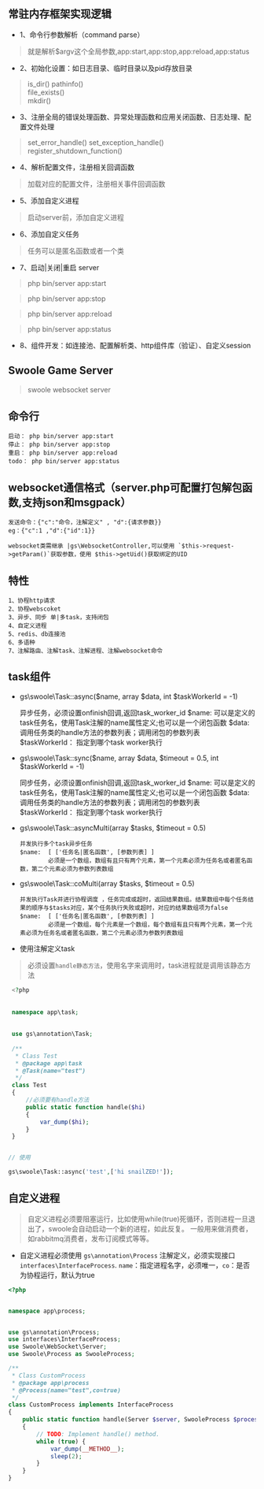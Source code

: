 ## 常驻内存框架实现逻辑

- 1、命令行参数解析（command parse）
> 就是解析$argv这个全局参数,app:start,app:stop,app:reload,app:status

  
- 2、初始化设置：如日志目录、临时目录以及pid存放目录
> is_dir() 
> pathinfo()  
> file_exists()  
> mkdir()

- 3、注册全局的错误处理函数、异常处理函数和应用关闭函数、日志处理、配置文件处理
> set_error_handle()
> set_exception_handle()
> register_shutdown_function()


- 4、解析配置文件，注册相关回调函数
> 加载对应的配置文件，注册相关事件回调函数

- 5、添加自定义进程
> 启动server前，添加自定义进程

- 6、添加自定义任务
> 任务可以是匿名函数或者一个类

- 7、启动|关闭|重启 server
> php bin/server app:start 

> php bin/server app:stop 

> php bin/server app:reload 

> php bin/server app:status 

- 8、组件开发：如连接池、配置解析类、http组件库（验证）、自定义session
 
## Swoole Game Server
> swoole websocket server
  
## 命令行

    启动： php bin/server app:start
    停止： php bin/server app:stop
    重启： php bin/server app:reload
    todo： php bin/server app:status

## websocket通信格式（server.php可配置打包解包函数,支持json和msgpack）

    发送命令：{"c":"命令，注解定义" , "d":{请求参数}}
    eg：{"c":1 ,"d":{"id":1}}
    
    websocket类需继承 |gs\WebsocketController,可以使用 `$this->request->getParam()`获取参数，使用 $this->getUid()获取绑定的UID
    
## 特性
   
    1、协程http请求
    2、协程webscoket
    3、异步、同步 单|多task，支持闭包
    4、自定义进程
    5、redis、db连接池 
    6、多语种
    7、注解路由、注解task、注解进程、注解websocket命令
    
    
## task组件

- gs\swoole\Task::async($name, array $data, int $taskWorkerId = -1)
   
   
     异步任务，必须设置onfinish回调,返回task_worker_id
     $name: 可以是定义的task任务名，使用Task注解的name属性定义;也可以是一个闭包函数
     $data: 调用任务类的handle方法的参数列表；调用闭包的参数列表
     $taskWorkerId： 指定到哪个task worker执行

- gs\swoole\Task::sync($name, array $data, $timeout = 0.5, int $taskWorkerId = -1)


     同步任务，必须设置onfinish回调,返回task_worker_id
     $name: 可以是定义的task任务名，使用Task注解的name属性定义;也可以是一个闭包函数
     $data: 调用任务类的handle方法的参数列表；调用闭包的参数列表
     $taskWorkerId： 指定到哪个task worker执行
          
- gs\swoole\Task::asyncMulti(array $tasks, $timeout = 0.5)
      
     
      并发执行多个task异步任务
      $name:  [ ['任务名|匿名函数', [参数列表] ]
              必须是一个数组，数组有且只有两个元素，第一个元素必须为任务名或者匿名函数，第二个元素必须为参数列表数组
      
- gs\swoole\Task::coMulti(array $tasks, $timeout = 0.5)
       
      
      并发执行Task并进行协程调度 ，任务完成或超时，返回结果数组。结果数组中每个任务结果的顺序与$tasks对应，某个任务执行失败或超时，对应的结果数组项为false
      $name:  [ ['任务名|匿名函数', [参数列表] ]
              必须是一个数组，每个元素是一个数组，每个数组有且只有两个元素，第一个元素必须为任务名或者匿名函数，第二个元素必须为参数列表数组


- 使用注解定义task
> 必须设置`handle静态方法`，使用名字来调用时，task进程就是调用该静态方法

 ```php
  <?php
  
  
  namespace app\task;
  
  
  use gs\annotation\Task;
  
  /**
   * Class Test
   * @package app\task
   * @Task(name="test")
   */
  class Test
  {
      //必须要有handle方法
      public static function handle($hi)
      {
          var_dump($hi);
      }
  } 


// 使用

gs\swoole\Task::async('test',['hi snailZED!']);
 ```


## 自定义进程
> 自定义进程必须要阻塞运行，比如使用while(true)死循环，否则进程一旦退出了，swoole会自动启动一个新的进程，如此反复。
一般用来做消费者，如rabbitmq消费者，发布订阅模式等等。

- 自定义进程必须使用 `gs\annotation\Process` 注解定义，必须实现接口`interfaces\InterfaceProcess`.
`name`：指定进程名字，必须唯一，`co`：是否为协程运行，默认为true

```php
<?php


namespace app\process;


use gs\annotation\Process;
use interfaces\InterfaceProcess;
use Swoole\WebSocket\Server;
use Swoole\Process as SwooleProcess;

/**
 * Class CustomProcess
 * @package app\process
 * @Process(name="test",co=true)
 */
class CustomProcess implements InterfaceProcess
{
    public static function handle(Server $server, SwooleProcess $process)
    {
        // TODO: Implement handle() method.
        while (true) {
            var_dump(__METHOD__);
            sleep(2);
        }
    }
}
```